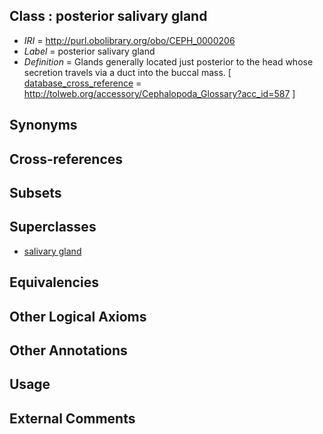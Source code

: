 
## Class : posterior salivary gland

 * *IRI* = http://purl.obolibrary.org/obo/CEPH_0000206
 * *Label* = posterior salivary gland
 * *Definition* = Glands generally located just posterior to the head whose secretion travels via a duct into the buccal mass. [ [database_cross_reference](../../ef/oboInOwl#hasDbXref.md) = http://tolweb.org/accessory/Cephalopoda_Glossary?acc_id=587 ]

## Synonyms


## Cross-references


## Subsets


## Superclasses

 * [salivary gland](../../UBERON/44/UBERON_0001044.md)

## Equivalencies


## Other Logical Axioms


## Other Annotations


## Usage


## External Comments

